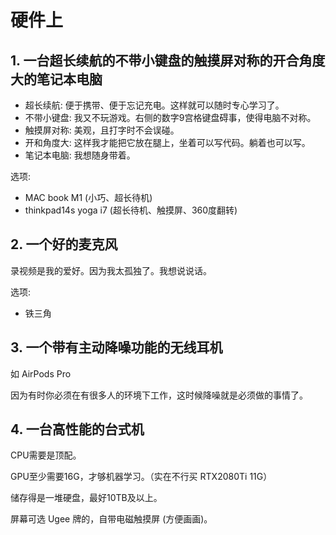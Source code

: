 # 硬件上

## 1. 一台超长续航的不带小键盘的触摸屏对称的开合角度大的笔记本电脑

* 超长续航: 便于携带、便于忘记充电。这样就可以随时专心学习了。
* 不带小键盘: 我又不玩游戏。右侧的数字9宫格键盘碍事，使得电脑不对称。
* 触摸屏对称: 美观，且打字时不会误碰。
* 开和角度大: 这样我才能把它放在腿上，坐着可以写代码。躺着也可以写。
* 笔记本电脑: 我想随身带着。

选项:

* MAC book M1 \(小巧、超长待机\)
* thinkpad14s yoga i7 \(超长待机、触摸屏、360度翻转\)

## 2. 一个好的麦克风

录视频是我的爱好。因为我太孤独了。我想说说话。

选项:

* 铁三角

## 3. 一个带有主动降噪功能的无线耳机

如 AirPods Pro

因为有时你必须在有很多人的环境下工作，这时候降噪就是必须做的事情了。

## 4. 一台高性能的台式机

CPU需要是顶配。

GPU至少需要16G，才够机器学习。（实在不行买 RTX2080Ti 11G）

储存得是一堆硬盘，最好10TB及以上。

屏幕可选 Ugee 牌的，自带电磁触摸屏 \(方便画画\)。

